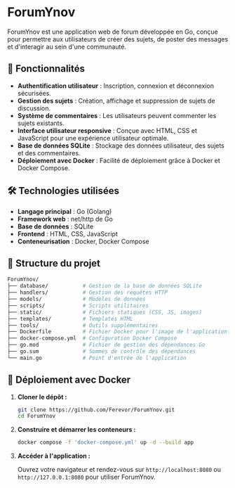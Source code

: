 
# ForumYnov

ForumYnov est une application web de forum développée en Go, conçue pour permettre aux utilisateurs de créer des sujets, de poster des messages et d'interagir au sein d'une communauté.

## 🚀 Fonctionnalités

- **Authentification utilisateur** : Inscription, connexion et déconnexion sécurisées.
- **Gestion des sujets** : Création, affichage et suppression de sujets de discussion.
- **Système de commentaires** : Les utilisateurs peuvent commenter les sujets existants.
- **Interface utilisateur responsive** : Conçue avec HTML, CSS et JavaScript pour une expérience utilisateur optimale.
- **Base de données SQLite** : Stockage des données utilisateur, des sujets et des commentaires.
- **Déploiement avec Docker** : Facilité de déploiement grâce à Docker et Docker Compose.

## 🛠️ Technologies utilisées

- **Langage principal** : Go (Golang)
- **Framework web** : net/http de Go
- **Base de données** : SQLite
- **Frontend** : HTML, CSS, JavaScript
- **Conteneurisation** : Docker, Docker Compose

## 📁 Structure du projet

```bash
ForumYnov/
├── database/           # Gestion de la base de données SQLite
├── handlers/           # Gestion des requêtes HTTP
├── models/             # Modèles de données
├── scripts/            # Scripts utilitaires
├── static/             # Fichiers statiques (CSS, JS, images)
├── templates/          # Templates HTML
├── tools/              # Outils supplémentaires
├── Dockerfile          # Fichier Docker pour l'image de l'application
├── docker-compose.yml  # Configuration Docker Compose
├── go.mod              # Fichier de gestion des dépendances Go
├── go.sum              # Sommes de contrôle des dépendances
└── main.go             # Point d'entrée de l'application
```

## 🐳 Déploiement avec Docker

1. **Cloner le dépôt :**

   ```bash
   git clone https://github.com/Ferevor/ForumYnov.git
   cd ForumYnov
   ```

2. **Construire et démarrer les conteneurs :**

   ```bash
   docker compose -f 'docker-compose.yml' up -d --build app
   ```

3. **Accéder à l'application :**

   Ouvrez votre navigateur et rendez-vous sur `http://localhost:8080` ou `http://127.0.0.1:8080` pour utiliser ForumYnov.